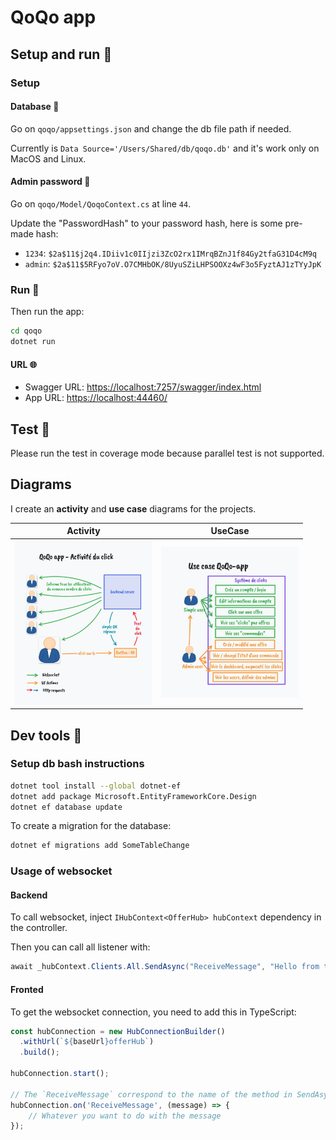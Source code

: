 
# QoQo app

## Setup and run 🔨

### Setup

#### Database 💾
Go on `qoqo/appsettings.json` and change the db file path if needed.

Currently is `Data Source='/Users/Shared/db/qoqo.db'` and it's work only on MacOS and Linux.

#### Admin password 🔑
Go on `qoqo/Model/QoqoContext.cs` at line `44`.

Update the "PasswordHash" to your password hash, here is some pre-made hash:
- `1234`: `$2a$11$j2q4.IDiiv1c0IIjzi3ZcO2rx1IMrqBZnJ1f84Gy2tfaG31D4cM9q`
- `admin`: `$2a$11$5RFyo7oV.O7CMHbOK/8UyuSZiLHPSOOXz4wF3o5FyztAJ1zTYyJpK`

### Run 🚀

Then run the app:
```bash
cd qoqo
dotnet run
```

#### URL 🌐
- Swagger URL: [https://localhost:7257/swagger/index.html](https://localhost:7257/swagger/index.html)
- App URL: [https://localhost:44460/](https://localhost:44460/)

## Test 🚧

Please run the test in coverage mode because parallel test is not supported.

## Diagrams

I create an **activity** and **use case** diagrams for the projects.

| Activity                                             | UseCase                                              |
|------------------------------------------------------|------------------------------------------------------|
| <img src="./diagrams/activity.jpeg" width="220px" /> | <img src="./diagrams/use-case.jpeg" width="220px" /> |

## Dev tools 🔧

### Setup db bash instructions

```bash
dotnet tool install --global dotnet-ef
dotnet add package Microsoft.EntityFrameworkCore.Design
dotnet ef database update
```

To create a migration for the database:
```bash
dotnet ef migrations add SomeTableChange
```

### Usage of websocket

#### Backend

To call websocket, inject `IHubContext<OfferHub> hubContext` dependency in the controller.

Then you can call all listener with:

```c#
await _hubContext.Clients.All.SendAsync("ReceiveMessage", "Hello from the server");
```

#### Fronted

To get the websocket connection, you need to add this in TypeScript:

```ts
const hubConnection = new HubConnectionBuilder()
  .withUrl(`${baseUrl}offerHub`)
  .build();

hubConnection.start();

// The `ReceiveMessage` correspond to the name of the method in SendAsync
hubConnection.on('ReceiveMessage', (message) => {
    // Whatever you want to do with the message
});
```